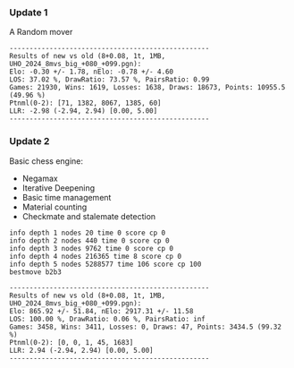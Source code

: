 ### Update 1
A Random mover

```
--------------------------------------------------
Results of new vs old (8+0.08, 1t, 1MB, UHO_2024_8mvs_big_+080_+099.pgn):
Elo: -0.30 +/- 1.78, nElo: -0.78 +/- 4.60
LOS: 37.02 %, DrawRatio: 73.57 %, PairsRatio: 0.99
Games: 21930, Wins: 1619, Losses: 1638, Draws: 18673, Points: 10955.5 (49.96 %)
Ptnml(0-2): [71, 1382, 8067, 1385, 60]
LLR: -2.98 (-2.94, 2.94) [0.00, 5.00]
--------------------------------------------------
```


### Update 2
Basic chess engine:
- Negamax
- Iterative Deepening
- Basic time management 
- Material counting
- Checkmate and stalemate detection

```
info depth 1 nodes 20 time 0 score cp 0
info depth 2 nodes 440 time 0 score cp 0
info depth 3 nodes 9762 time 0 score cp 0
info depth 4 nodes 216365 time 8 score cp 0
info depth 5 nodes 5288577 time 106 score cp 100
bestmove b2b3
```

```
--------------------------------------------------
Results of new vs old (8+0.08, 1t, 1MB, UHO_2024_8mvs_big_+080_+099.pgn):
Elo: 865.92 +/- 51.84, nElo: 2917.31 +/- 11.58
LOS: 100.00 %, DrawRatio: 0.06 %, PairsRatio: inf
Games: 3458, Wins: 3411, Losses: 0, Draws: 47, Points: 3434.5 (99.32 %)
Ptnml(0-2): [0, 0, 1, 45, 1683]
LLR: 2.94 (-2.94, 2.94) [0.00, 5.00]
--------------------------------------------------

```